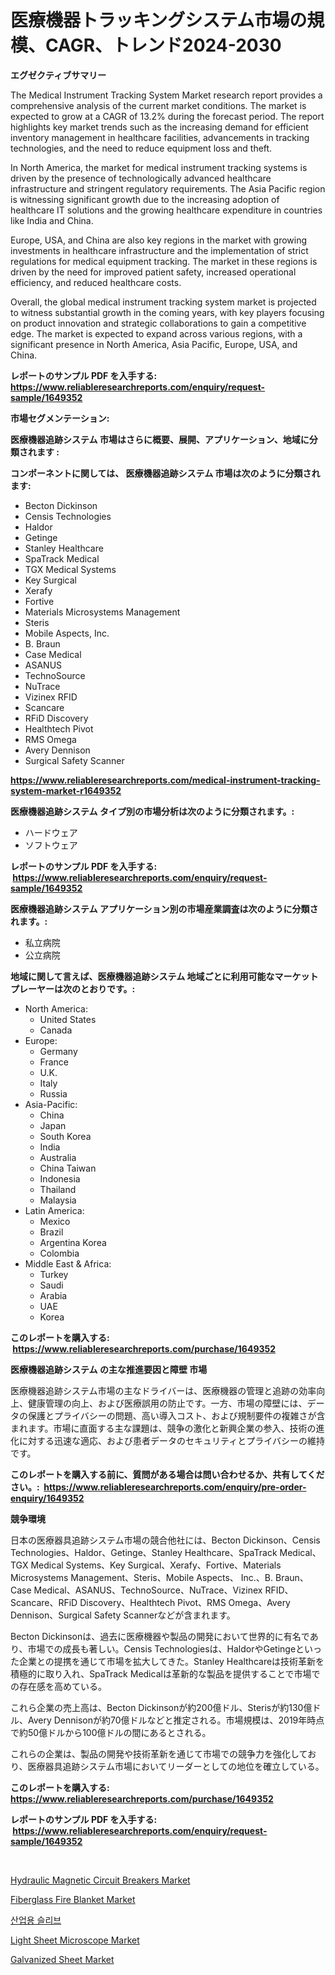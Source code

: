<p><h1>医療機器トラッキングシステム市場の規模、CAGR、トレンド2024-2030</h1></p><p><strong>エグゼクティブサマリー</strong></p>
<p><p>The Medical Instrument Tracking System Market research report provides a comprehensive analysis of the current market conditions. The market is expected to grow at a CAGR of 13.2% during the forecast period. The report highlights key market trends such as the increasing demand for efficient inventory management in healthcare facilities, advancements in tracking technologies, and the need to reduce equipment loss and theft.</p><p>In North America, the market for medical instrument tracking systems is driven by the presence of technologically advanced healthcare infrastructure and stringent regulatory requirements. The Asia Pacific region is witnessing significant growth due to the increasing adoption of healthcare IT solutions and the growing healthcare expenditure in countries like India and China.</p><p>Europe, USA, and China are also key regions in the market with growing investments in healthcare infrastructure and the implementation of strict regulations for medical equipment tracking. The market in these regions is driven by the need for improved patient safety, increased operational efficiency, and reduced healthcare costs.</p><p>Overall, the global medical instrument tracking system market is projected to witness substantial growth in the coming years, with key players focusing on product innovation and strategic collaborations to gain a competitive edge. The market is expected to expand across various regions, with a significant presence in North America, Asia Pacific, Europe, USA, and China.</p></p>
<p><strong>レポートのサンプル PDF を入手する: <a href="https://www.reliableresearchreports.com/enquiry/request-sample/1649352">https://www.reliableresearchreports.com/enquiry/request-sample/1649352</a></strong></p>
<p><strong>市場セグメンテーション:</strong></p>
<p><strong> 医療機器追跡システム 市場はさらに概要、展開、アプリケーション、地域に分類されます :</strong></p>
<p><strong>コンポーネントに関しては、 医療機器追跡システム 市場は次のように分類されます: &nbsp;</strong></p>
<p><ul><li>Becton Dickinson</li><li>Censis Technologies</li><li>Haldor</li><li>Getinge</li><li>Stanley Healthcare</li><li>SpaTrack Medical</li><li>TGX Medical Systems</li><li>Key Surgical</li><li>Xerafy</li><li>Fortive</li><li>Materials Microsystems Management</li><li>Steris</li><li>Mobile Aspects, Inc.</li><li>B. Braun</li><li>Case Medical</li><li>ASANUS</li><li>TechnoSource</li><li>NuTrace</li><li>Vizinex RFID</li><li>Scancare</li><li>RFiD Discovery</li><li>Healthtech Pivot</li><li>RMS Omega</li><li>Avery Dennison</li><li>Surgical Safety Scanner</li></ul></p>
<p><strong><a href="https://www.reliableresearchreports.com/medical-instrument-tracking-system-market-r1649352">https://www.reliableresearchreports.com/medical-instrument-tracking-system-market-r1649352</a></strong></p>
<p><strong> 医療機器追跡システム タイプ別の市場分析は次のように分類されます。:</strong></p>
<p><ul><li>ハードウェア</li><li>ソフトウェア</li></ul></p>
<p><strong>レポートのサンプル PDF を入手する: &nbsp;<a href="https://www.reliableresearchreports.com/enquiry/request-sample/1649352">https://www.reliableresearchreports.com/enquiry/request-sample/1649352</a></strong></p>
<p><strong> 医療機器追跡システム アプリケーション別の市場産業調査は次のように分類されます。:</strong></p>
<p><ul><li>私立病院</li><li>公立病院</li></ul></p>
<p><strong>地域に関して言えば、医療機器追跡システム 地域ごとに利用可能なマーケットプレーヤーは次のとおりです。:</strong></p>
<p><ul>
    <li>
        North America:
        <ul>
            <li>United States</li>
            <li>Canada</li>
        </ul>
    </li>
    <li>
        Europe:
        <ul>
            <li>Germany</li>
            <li>France</li>
            <li>U.K.</li>
            <li>Italy</li>
            <li>Russia</li>
        </ul>
    </li>
    <li>
        Asia-Pacific:
        <ul>
            <li>China</li>
            <li>Japan</li>
            <li>South Korea</li>
            <li>India</li>
            <li>Australia</li>
            <li>China Taiwan</li>
            <li>Indonesia</li>
            <li>Thailand</li>
            <li>Malaysia</li>
        </ul>
    </li>
    <li>
        Latin America:
        <ul>
            <li>Mexico</li>
            <li>Brazil</li>
            <li>Argentina Korea</li>
            <li>Colombia</li>
        </ul>
    </li>
    <li>
        Middle East & Africa:
        <ul>
            <li>Turkey</li>
            <li>Saudi</li>
            <li>Arabia</li>
            <li>UAE</li>
            <li>Korea</li>
        </ul>
    </li>
    </ul></p>
<p><strong>このレポートを購入する: &nbsp;<a href="https://www.reliableresearchreports.com/purchase/1649352">https://www.reliableresearchreports.com/purchase/1649352</a></strong></p>
<p><strong>医療機器追跡システム の主な推進要因と障壁 市場</strong></p>
<p><p>医療機器追跡システム市場の主なドライバーは、医療機器の管理と追跡の効率向上、健康管理の向上、および医療誤用の防止です。一方、市場の障壁には、データの保護とプライバシーの問題、高い導入コスト、および規制要件の複雑さが含まれます。市場に直面する主な課題は、競争の激化と新興企業の参入、技術の進化に対する迅速な適応、および患者データのセキュリティとプライバシーの維持です。</p></p>
<p><strong>このレポートを購入する前に、質問がある場合は問い合わせるか、共有してください。:&nbsp; <a href="https://www.reliableresearchreports.com/enquiry/pre-order-enquiry/1649352">https://www.reliableresearchreports.com/enquiry/pre-order-enquiry/1649352</a></strong></p>
<p><strong>競争環境</strong></p>
<p><p>日本の医療器具追跡システム市場の競合他社には、Becton Dickinson、Censis Technologies、Haldor、Getinge、Stanley Healthcare、SpaTrack Medical、TGX Medical Systems、Key Surgical、Xerafy、Fortive、Materials Microsystems Management、Steris、Mobile Aspects、 Inc.、B. Braun、Case Medical、ASANUS、TechnoSource、NuTrace、Vizinex RFID、Scancare、RFiD Discovery、Healthtech Pivot、RMS Omega、Avery Dennison、Surgical Safety Scannerなどが含まれます。</p><p>Becton Dickinsonは、過去に医療機器や製品の開発において世界的に有名であり、市場での成長も著しい。Censis Technologiesは、HaldorやGetingeといった企業との提携を通じて市場を拡大してきた。Stanley Healthcareは技術革新を積極的に取り入れ、SpaTrack Medicalは革新的な製品を提供することで市場での存在感を高めている。</p><p>これら企業の売上高は、Becton Dickinsonが約200億ドル、Sterisが約130億ドル、Avery Dennisonが約70億ドルなどと推定される。市場規模は、2019年時点で約50億ドルから100億ドルの間にあるとされる。</p><p>これらの企業は、製品の開発や技術革新を通じて市場での競争力を強化しており、医療器具追跡システム市場においてリーダーとしての地位を確立している。</p></p>
<p><strong>このレポートを購入する: &nbsp; <a href="https://www.reliableresearchreports.com/purchase/1649352">https://www.reliableresearchreports.com/purchase/1649352</a></strong></p>
<p><strong>レポートのサンプル PDF を入手する: &nbsp;<a href="https://www.reliableresearchreports.com/enquiry/request-sample/1649352">https://www.reliableresearchreports.com/enquiry/request-sample/1649352</a></strong><strong></strong></p>
<p>&nbsp;</p>
<p><p><a href="https://view.publitas.com/reportprime-1/hydraulic-magnetic-circuit-breakers-market-analysis-and-sze-forecasted-for-period-from-2024-to-2031/">Hydraulic Magnetic Circuit Breakers Market</a></p><p><a href="https://www.linkedin.com/pulse/fiberglass-fire-blanket-market-size-growth-forecast-from-2024-3hmuf?trackingId=afAFCsKZ6YFybcs8Avvmcw%3D%3D">Fiberglass Fire Blanket Market</a></p><p><a href="https://github.com/vsap75a286l/Market-Research-Report-List-1/blob/main/881395426063.md">산업용 슬리브</a></p><p><a href="https://github.com/johnbach50/Market-Research-Report-List-2/blob/main/light-sheet-microscope-market.md">Light Sheet Microscope Market</a></p><p><a href="https://www.linkedin.com/pulse/galvanized-sheet-market-size-growth-segmentation-regional-country-rcexf?trackingId=m7Zb26QnXZI%2Fj8dZW63b8A%3D%3D">Galvanized Sheet Market</a></p></p>